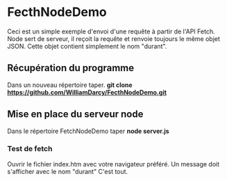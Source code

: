 # FecthNodeDemo

Ceci est un simple exemple d'envoi d'une requête à partir de l'API Fetch.
Node sert de serveur, il reçoit la requête et renvoie toujours le même objet JSON.
Cette objet contient simplement le nom "durant".

## Récupération du programme
Dans un nouveau répertoire taper.
**git clone https://github.com/WilliamDarcy/FecthNodeDemo.git**


## Mise en place du serveur node
Dans le répertoire FetchNodeDemo taper
**node server.js**

### Test de fetch
Ouvrir le fichier index.htm avec votre navigateur préféré.
Un message doit s'afficher avec le nom "durant"
C'est tout.

